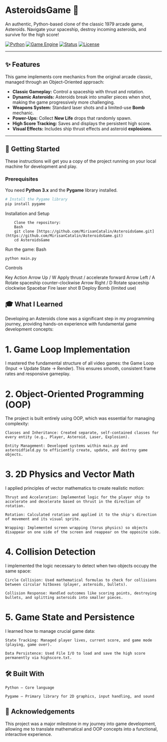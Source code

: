 # AsteroidsGame 🚀

An authentic, Python-based clone of the classic 1979 arcade game, Asteroids. Navigate your spaceship, destroy incoming asteroids, and survive for the high score!

[![Python](https://img.shields.io/badge/Language-Python-blue.svg)](https://www.python.org/)
[![Game Engine](https://img.shields.io/badge/Engine-Pygame-blue.svg)](https://www.pygame.org/news)
[![Status](https://img.shields.io/badge/Status-Complete-brightgreen.svg)]()
[![License](https://img.shields.io/badge/License-Unspecified-lightgrey.svg)](#license)

***

## ✨ Features

This game implements core mechanics from the original arcade classic, managed through an Object-Oriented approach:

* **Classic Gameplay:** Control a spaceship with thrust and rotation.
* **Dynamic Asteroids:** Asteroids break into smaller pieces when shot, making the game progressively more challenging.
* **Weapons System:** Standard laser shots and a limited-use **Bomb** mechanic.
* **Power-Ups:** Collect **New Life** drops that randomly spawn.
* **High Score Tracking:** Saves and displays the persistent high score.
* **Visual Effects:** Includes ship thrust effects and asteroid **explosions**.

***

## 🚀 Getting Started

These instructions will get you a copy of the project running on your local machine for development and play.

### Prerequisites

You need **Python 3.x** and the **Pygame** library installed.

```bash
# Install the Pygame library
pip install pygame
```

Installation and Setup
```
    Clone the repository:
    Bash
    git clone [https://github.com/MirisanCatalin/AsteroidsGame.git](https://github.com/MirisanCatalin/AsteroidsGame.git)
    cd AsteroidsGame
```
Run the game:
Bash

    python main.py

Controls

Key	Action
Arrow Up / W	Apply thrust / accelerate forward
Arrow Left / A	Rotate spaceship counter-clockwise
Arrow Right / D	Rotate spaceship clockwise
Spacebar	Fire laser shot
B	Deploy Bomb (limited use)

## 🎓 What I Learned

Developing an Asteroids clone was a significant step in my programming journey, providing hands-on experience with fundamental game development concepts:

# 1. Game Loop Implementation

I mastered the fundamental structure of all video games: the Game Loop (Input → Update State → Render). This ensures smooth, consistent frame rates and responsive gameplay.

# 2. Object-Oriented Programming (OOP)

The project is built entirely using OOP, which was essential for managing complexity:

    Classes and Inheritance: Created separate, self-contained classes for every entity (e.g., Player, Asteroid, Laser, Explosion).

    Entity Management: Developed systems within main.py and asteroidfield.py to efficiently create, update, and destroy game objects.

# 3. 2D Physics and Vector Math

I applied principles of vector mathematics to create realistic motion:

    Thrust and Acceleration: Implemented logic for the player ship to accelerate and decelerate based on thrust in the direction of rotation.

    Rotation: Calculated rotation and applied it to the ship's direction of movement and its visual sprite.

    Wrapping: Implemented screen wrapping (torus physics) so objects disappear on one side of the screen and reappear on the opposite side.

# 4. Collision Detection

I implemented the logic necessary to detect when two objects occupy the same space:

    Circle Collision: Used mathematical formulas to check for collisions between circular hitboxes (player, asteroids, bullets).

    Collision Response: Handled outcomes like scoring points, destroying bullets, and splitting asteroids into smaller pieces.

# 5. Game State and Persistence

I learned how to manage crucial game data:

    State Tracking: Managed player lives, current score, and game mode (playing, game over).

    Data Persistence: Used File I/O to load and save the high score permanently via highscore.txt.

## 🛠️ Built With

    Python – Core language

    Pygame – Primary library for 2D graphics, input handling, and sound

## 🤝 Acknowledgements

This project was a major milestone in my journey into game development, allowing me to translate mathematical and OOP concepts into a functional, interactive experience.
